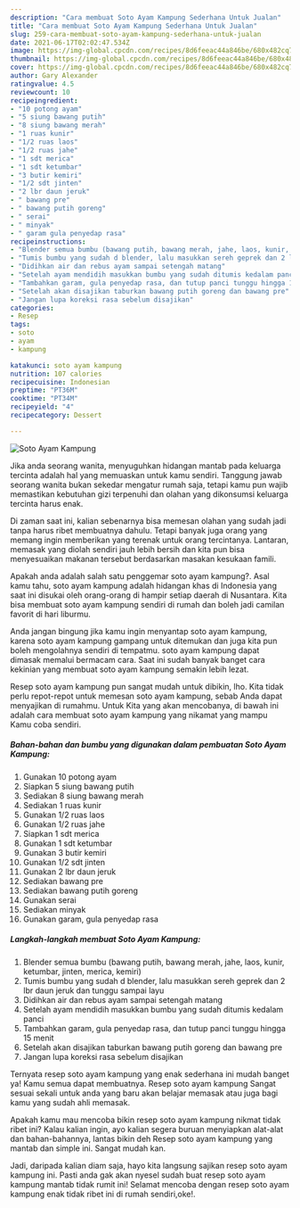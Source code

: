 ```yaml
---
description: "Cara membuat Soto Ayam Kampung Sederhana Untuk Jualan"
title: "Cara membuat Soto Ayam Kampung Sederhana Untuk Jualan"
slug: 259-cara-membuat-soto-ayam-kampung-sederhana-untuk-jualan
date: 2021-06-17T02:02:47.534Z
image: https://img-global.cpcdn.com/recipes/8d6feeac44a846be/680x482cq70/soto-ayam-kampung-foto-resep-utama.jpg
thumbnail: https://img-global.cpcdn.com/recipes/8d6feeac44a846be/680x482cq70/soto-ayam-kampung-foto-resep-utama.jpg
cover: https://img-global.cpcdn.com/recipes/8d6feeac44a846be/680x482cq70/soto-ayam-kampung-foto-resep-utama.jpg
author: Gary Alexander
ratingvalue: 4.5
reviewcount: 10
recipeingredient:
- "10 potong ayam"
- "5 siung bawang putih"
- "8 siung bawang merah"
- "1 ruas kunir"
- "1/2 ruas laos"
- "1/2 ruas jahe"
- "1 sdt merica"
- "1 sdt ketumbar"
- "3 butir kemiri"
- "1/2 sdt jinten"
- "2 lbr daun jeruk"
- " bawang pre"
- " bawang putih goreng"
- " serai"
- " minyak"
- " garam gula penyedap rasa"
recipeinstructions:
- "Blender semua bumbu (bawang putih, bawang merah, jahe, laos, kunir, ketumbar, jinten, merica, kemiri)"
- "Tumis bumbu yang sudah d blender, lalu masukkan sereh geprek dan 2 lbr daun jeruk dan tunggu sampai layu"
- "Didihkan air dan rebus ayam sampai setengah matang"
- "Setelah ayam mendidih masukkan bumbu yang sudah ditumis kedalam panci"
- "Tambahkan garam, gula penyedap rasa, dan tutup panci tunggu hingga 15 menit"
- "Setelah akan disajikan taburkan bawang putih goreng dan bawang pre"
- "Jangan lupa koreksi rasa sebelum disajikan"
categories:
- Resep
tags:
- soto
- ayam
- kampung

katakunci: soto ayam kampung 
nutrition: 107 calories
recipecuisine: Indonesian
preptime: "PT36M"
cooktime: "PT34M"
recipeyield: "4"
recipecategory: Dessert

---
```



![Soto Ayam Kampung](https://img-global.cpcdn.com/recipes/8d6feeac44a846be/680x482cq70/soto-ayam-kampung-foto-resep-utama.jpg)

Jika anda seorang wanita, menyuguhkan hidangan mantab pada keluarga tercinta adalah hal yang memuaskan untuk kamu sendiri. Tanggung jawab seorang  wanita bukan sekedar mengatur rumah saja, tetapi kamu pun wajib memastikan kebutuhan gizi terpenuhi dan olahan yang dikonsumsi keluarga tercinta harus enak.

Di zaman  saat ini, kalian sebenarnya bisa memesan olahan yang sudah jadi tanpa harus ribet membuatnya dahulu. Tetapi banyak juga orang yang memang ingin memberikan yang terenak untuk orang tercintanya. Lantaran, memasak yang diolah sendiri jauh lebih bersih dan kita pun bisa menyesuaikan makanan tersebut berdasarkan masakan kesukaan famili. 



Apakah anda adalah salah satu penggemar soto ayam kampung?. Asal kamu tahu, soto ayam kampung adalah hidangan khas di Indonesia yang saat ini disukai oleh orang-orang di hampir setiap daerah di Nusantara. Kita bisa membuat soto ayam kampung sendiri di rumah dan boleh jadi camilan favorit di hari liburmu.

Anda jangan bingung jika kamu ingin menyantap soto ayam kampung, karena soto ayam kampung gampang untuk ditemukan dan juga kita pun boleh mengolahnya sendiri di tempatmu. soto ayam kampung dapat dimasak memalui bermacam cara. Saat ini sudah banyak banget cara kekinian yang membuat soto ayam kampung semakin lebih lezat.

Resep soto ayam kampung pun sangat mudah untuk dibikin, lho. Kita tidak perlu repot-repot untuk memesan soto ayam kampung, sebab Anda dapat menyajikan di rumahmu. Untuk Kita yang akan mencobanya, di bawah ini adalah cara membuat soto ayam kampung yang nikamat yang mampu Kamu coba sendiri.

<!--inarticleads1-->

##### Bahan-bahan dan bumbu yang digunakan dalam pembuatan Soto Ayam Kampung:

1. Gunakan 10 potong ayam
1. Siapkan 5 siung bawang putih
1. Sediakan 8 siung bawang merah
1. Sediakan 1 ruas kunir
1. Gunakan 1/2 ruas laos
1. Gunakan 1/2 ruas jahe
1. Siapkan 1 sdt merica
1. Gunakan 1 sdt ketumbar
1. Gunakan 3 butir kemiri
1. Gunakan 1/2 sdt jinten
1. Gunakan 2 lbr daun jeruk
1. Sediakan  bawang pre
1. Sediakan  bawang putih goreng
1. Gunakan  serai
1. Sediakan  minyak
1. Gunakan  garam, gula penyedap rasa




<!--inarticleads2-->

##### Langkah-langkah membuat Soto Ayam Kampung:

1. Blender semua bumbu (bawang putih, bawang merah, jahe, laos, kunir, ketumbar, jinten, merica, kemiri)
1. Tumis bumbu yang sudah d blender, lalu masukkan sereh geprek dan 2 lbr daun jeruk dan tunggu sampai layu
1. Didihkan air dan rebus ayam sampai setengah matang
1. Setelah ayam mendidih masukkan bumbu yang sudah ditumis kedalam panci
1. Tambahkan garam, gula penyedap rasa, dan tutup panci tunggu hingga 15 menit
1. Setelah akan disajikan taburkan bawang putih goreng dan bawang pre
1. Jangan lupa koreksi rasa sebelum disajikan




Ternyata resep soto ayam kampung yang enak sederhana ini mudah banget ya! Kamu semua dapat membuatnya. Resep soto ayam kampung Sangat sesuai sekali untuk anda yang baru akan belajar memasak atau juga bagi kamu yang sudah ahli memasak.

Apakah kamu mau mencoba bikin resep soto ayam kampung nikmat tidak ribet ini? Kalau kalian ingin, ayo kalian segera buruan menyiapkan alat-alat dan bahan-bahannya, lantas bikin deh Resep soto ayam kampung yang mantab dan simple ini. Sangat mudah kan. 

Jadi, daripada kalian diam saja, hayo kita langsung sajikan resep soto ayam kampung ini. Pasti anda gak akan nyesel sudah buat resep soto ayam kampung mantab tidak rumit ini! Selamat mencoba dengan resep soto ayam kampung enak tidak ribet ini di rumah sendiri,oke!.

